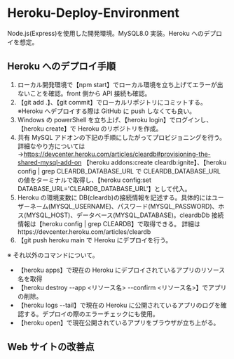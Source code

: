 # Heroku-Deploy-Environment

Node.js(Express)を使用した開発環境。MySQL8.0 実装。Heroku へのデプロイを想定。

## Heroku へのデプロイ手順

1. ローカル開発環境で【npm start】でローカル環境を立ち上げてエラーが出ないことを確認。front 側から API 接続も確認。
2. 【git add .】、【git commit】でローカルリポジトリにコミットする。※Heroku へデプロイする際は GitHub に push しなくても良い。
3. Windows の powerShell を立ち上げ、【heroku login】でログインし、【heroku create】で Heroku のリポジトリを作成。
4. 共有 MySQL アドオンの下記の手順にしたがってプロビジョニングを行う。詳細なやり方については →https://devcenter.heroku.com/articles/cleardb#provisioning-the-shared-mysql-add-on
   【heroku addons:create cleardb:ignite】、【heroku config | grep CLEARDB_DATABASE_URL で CLEARDB_DATABASE_URL の値をターミナルで取得し、【heroku config:set DATABASE_URL='CLEARDB_DATABASE_URL'】として代入。
5. Heroku の環境変数に DB(cleardb)の接続情報を記述する。具体的にはユーザーネーム(MYSQL_USERNAME)、パスワード(MYSQL_PASSWORD)、ホス(MYSQL_HOST)、データベース(MYSQL_DATABASE)。cleardbDb 接続情報は【heroku config | grep CLEARDB】で取得できる。
   詳細はhttps://devcenter.heroku.com/articles/cleardb
6. 【git push heroku main で Heroku にデプロイを行う。

※ それ以外のコマンドについて。

- 【heroku apps】で現在の Heroku にデプロイされているアプリのリソース名を取得
- 【heroku destroy --app <リソース名> --confirm <リソース名>】でアプリの削除。
- 【heroku logs --tail】で現在の Heroku に公開されているアプリのログを確認する。デプロイの際のエラーチェックにも使用。
- 【heroku open】で現在公開されているアプリをブラウザが立ち上がる。

## Web サイトの改善点
